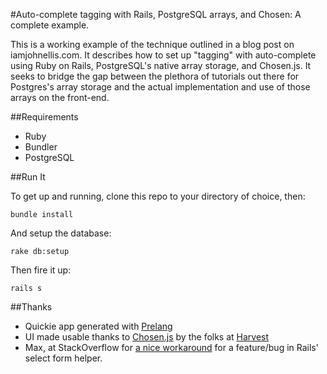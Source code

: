 #Auto-complete tagging with Rails, PostgreSQL arrays, and Chosen: A complete example.

This is a working example of the technique outlined in a blog post on iamjohnellis.com. It describes how to set up "tagging" with auto-complete using Ruby on Rails, PostgreSQL's native array storage, and Chosen.js. It seeks to bridge the gap between the plethora of tutorials out there for Postgres's array storage and the actual implementation and use of those arrays on the front-end.

##Requirements
* Ruby
* Bundler
* PostgreSQL

##Run It

To get up and running, clone this repo to your directory of choice, then:

```
bundle install
```

And setup the database:

```
rake db:setup
```

Then fire it up:

```
rails s
```

##Thanks
* Quickie app generated with [Prelang](http://prelang.com)
* UI made usable thanks to [Chosen.js](http://harvesthq.github.io/chosen/) by the folks at [Harvest](https://www.getharvest.com)
* Max, at StackOverflow for [a nice workaround](http://stackoverflow.com/questions/8929230/why-is-the-first-element-always-blank-in-my-rails-multi-select-using-an-embedde/9085554#9085554) for a feature/bug in Rails' select form helper.
